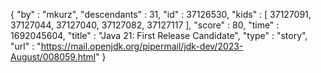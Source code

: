 {
  "by" : "mkurz",
  "descendants" : 31,
  "id" : 37126530,
  "kids" : [ 37127091, 37127044, 37127040, 37127082, 37127117 ],
  "score" : 80,
  "time" : 1692045604,
  "title" : "Java 21: First Release Candidate",
  "type" : "story",
  "url" : "https://mail.openjdk.org/pipermail/jdk-dev/2023-August/008059.html"
}

